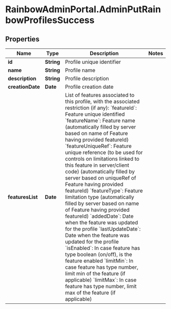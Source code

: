 # RainbowAdminPortal.AdminPutRainbowProfilesSuccess

## Properties

Name | Type | Description | Notes
------------ | ------------- | ------------- | -------------
**id** | **String** | Profile unique identifier | 
**name** | **String** | Profile name | 
**description** | **String** | Profile description | 
**creationDate** | **Date** | Profile creation date | 
**featuresList** | **Date** | List of features associated to this profile, with the associated restriction (if any):    &#x60;featureId&#x60;: Feature unique identified    &#x60;featureName&#x60;: Feature name (automatically filled by server based on name of Feature having provided featureId)    &#x60;featureUniqueRef&#x60;: Feature unique reference (to be used for controls on limitations linked to this feature in server/client code) (automatically filled by server based on uniqueRef of Feature having provided featureId)    &#x60;featureType&#x60;: Feature limitation type (automatically filled by server based on name of Feature having provided featureId)    &#x60;addedDate&#x60;: Date when the feature was updated for the profile    &#x60;lastUpdateDate&#x60;: Date when the feature was updated for the profile    &#x60;isEnabled&#x60;: In case feature has type boolean (on/off), is the feature enabled    &#x60;limitMin&#x60;: In case feature has type number, limit min of the feature (if applicable)    &#x60;limitMax&#x60;: In case feature has type number, limit max of the feature (if applicable) | 


